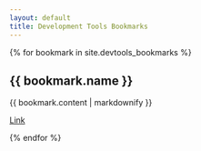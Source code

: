 ```yaml
---
layout: default
title: Development Tools Bookmarks
---
```


{% for bookmark in site.devtools_bookmarks %}

## {{ bookmark.name }}

{{ bookmark.content | markdownify }}

[Link]({{bookmark.target_url}})

{% endfor %}
